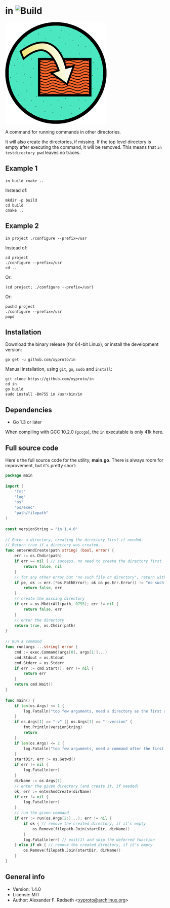 # in ![Build](https://github.com/xyproto/in/workflows/Build/badge.svg)

![logo](img/in.png)

A command for running commands in other directories.

It will also create the directories, if missing. If the top level directory is empty after executing the command, it will be removed. This means that `in testdirectory pwd` leaves no traces.

## Example 1

    in build cmake ..

Instead of:

    mkdir -p build
    cd build
    cmake ..

## Example 2

    in project ./configure --prefix=/usr

Instead of:

    cd project
    ./configure --prefix=/usr
    cd ..

Or:

    (cd project; ./configure --prefix=/usr)

Or:

    pushd project
    ./configure --prefix=/usr
    popd

## Installation

Download the binary release (for 64-bit Linux), or install the development version:

    go get -u github.com/xyproto/in

Manual installation, using `git`, `go`, `sudo` and `install`:

    git clone https://github.com/xyproto/in
    cd in
    go build
    sudo install -Dm755 in /usr/bin/in

## Dependencies

* Go 1.3 or later

When compiling with GCC 10.2.0 (`gccgo`), the `in` executable is only 41k here.

## Full source code

Here's the full source code for the utility, **main.go**. There is always room for improvement, but it's pretty short:

```go
package main

import (
	"fmt"
	"log"
	"os"
	"os/exec"
	"path/filepath"
)

const versionString = "in 1.4.0"

// Enter a directory, creating the directory first if needed.
// Return true if a directory was created.
func enterAndCreate(path string) (bool, error) {
	err := os.Chdir(path)
	if err == nil { // success, no need to create the directory first
		return false, nil
	}
	// for any other error but "no such file or directory", return with an error
	if pe, ok := err.(*os.PathError); ok && pe.Err.Error() != "no such file or directory" {
		return false, err
	}
	// create the missing directory
	if err = os.MkdirAll(path, 0755); err != nil {
		return false, err
	}
	// enter the directory
	return true, os.Chdir(path)
}

// Run a command
func run(args ...string) error {
	cmd := exec.Command(args[0], args[1:]...)
	cmd.Stdout = os.Stdout
	cmd.Stderr = os.Stderr
	if err := cmd.Start(); err != nil {
		return err
	}
	return cmd.Wait()
}

func main() {
	if len(os.Args) <= 1 {
		log.Fatalln("too few arguments, need a directory as the first argument")
	}
	if os.Args[1] == "-v" || os.Args[1] == "--version" {
		fmt.Println(versionString)
		return
	}
	if len(os.Args) <= 2 {
		log.Fatalln("too few arguments, need a command after the first argument")
	}
	startDir, err := os.Getwd()
	if err != nil {
		log.Fatalln(err)
	}
	dirName := os.Args[1]
	// enter the given directory (and create it, if needed)
	ok, err := enterAndCreate(dirName)
	if err != nil {
		log.Fatalln(err)
	}
	// run the given command
	if err := run(os.Args[2:]...); err != nil {
		if ok { // remove the created directory, if it's empty
			os.Remove(filepath.Join(startDir, dirName))
		}
		log.Fatalln(err) // exit(1) and skip the deferred function
	} else if ok { // remove the created directory, if it's empty
		os.Remove(filepath.Join(startDir, dirName))
	}
}
```

## General info

* Version: 1.4.0
* License: MIT
* Author: Alexander F. Rødseth &lt;xyproto@archlinux.org&gt;
